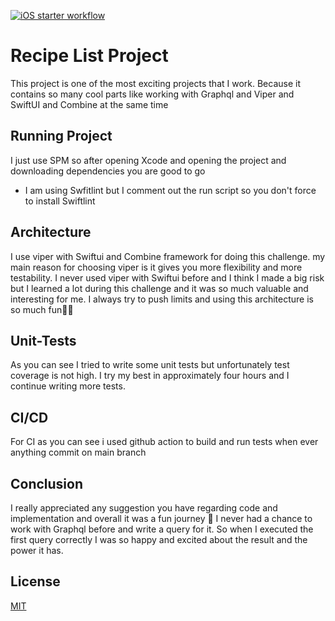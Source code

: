 [![iOS starter workflow](https://github.com/amirtutunchi/MarlySpoon/actions/workflows/ios.yml/badge.svg)](https://github.com/amirtutunchi/MarlySpoon/actions/workflows/ios.yml)
# Recipe List Project

This project is one of the most exciting projects that I work. Because it contains so many cool parts like working with Graphql and Viper and SwiftUI and Combine at the same time

## Running Project
I just use SPM so after opening Xcode and opening the project and downloading dependencies you are good to go
- I am using Swfitlint but I comment out the run script so you don't force to install Swiftlint

## Architecture
I use viper with Swiftui and Combine framework for doing this challenge. my main reason for choosing viper is it gives you more flexibility and more testability. I never used viper with Swiftui before and I think I made a big risk but I learned a lot during this challenge and it was so much valuable and interesting for me. I always try to push limits and using this architecture is so much fun🍻🍻

## Unit-Tests
As you can see I tried to write some unit tests but unfortunately test coverage is not high. I try my best in approximately four hours and I continue writing more tests.

## CI/CD
For CI as you can see i used github action to build and run tests when ever anything commit on main branch

## Conclusion
I really appreciated any suggestion you have regarding code and implementation and overall it was a fun journey 🤝  I never had a chance to work with Graphql before and write a query for it. So when I executed the first query correctly I was so happy and excited about the result and the power it has.
## License
[MIT](https://choosealicense.com/licenses/mit/)

